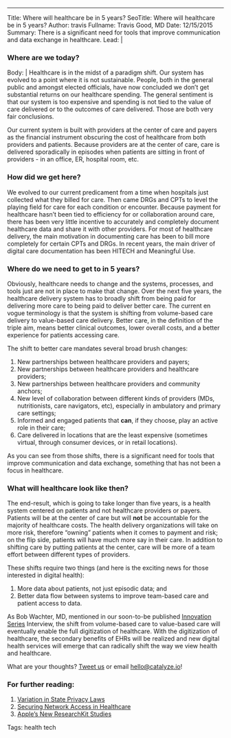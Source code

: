 ---
Title: Where will healthcare be in 5 years?
SeoTitle: Where will healthcare be in 5 years?
Author: travis
Fullname: Travis Good, MD
Date: 12/15/2015
Summary: There is a significant need for tools that improve communication and data exchange in healthcare.
Lead: |
### Where are we today?

Body: |
Healthcare is in the midst of a paradigm shift. Our system has evolved to a point where it is not sustainable. People, both in the general public and amongst elected officials, have now concluded we don’t get substantial returns on our healthcare spending. The general sentiment is that our system is too expensive and spending is not tied to the value of care delivered or to the outcomes of care delivered. Those are both very fair conclusions.

Our current system is built with providers at the center of care and payers as the financial instrument obscuring the cost of healthcare from both providers and patients. Because providers are at the center of care, care is delivered sporadically in episodes when patients are sitting in front of providers - in an office, ER, hospital room, etc.

### How did we get here?

We evolved to our current predicament from a time when hospitals just collected what they billed for care. Then came DRGs and CPTs to level the playing field for care for each condition or encounter. Because payment for healthcare hasn’t been tied to efficiency for or collaboration around care, there has been very little incentive to accurately and completely document healthcare data and share it with other providers. For most of healthcare delivery, the main motivation in documenting care has been to bill more completely for certain CPTs and DRGs. In recent years, the main driver of digital care documentation has been HITECH and Meaningful Use.

### Where do we need to get to in 5 years?

Obviously, healthcare needs to change and the systems, processes, and tools just are not in place to make that change. Over the next five years, the healthcare delivery system has to broadly shift from being paid for delivering more care to being paid to deliver better care. The current en vogue terminology is that the system is shifting from volume-based care delivery to value-based care delivery. Better care, in the definition of the triple aim, means better clinical outcomes, lower overall costs, and a better experience for patients accessing care.

The shift to better care mandates several broad brush changes:

1. New partnerships between healthcare providers and payers;
2. New partnerships between healthcare providers and healthcare providers;
3. New partnerships between healthcare providers and community anchors;
4. New level of collaboration between different kinds of providers (MDs, nutritionists, care navigators, etc), especially in ambulatory and primary care settings;
5. Informed and engaged patients that **can**, if they choose, play an active role in their care;
6. Care delivered in locations that are the least expensive (sometimes virtual, through consumer devices, or in retail locations).

As you can see from those shifts, there is a significant need for tools that improve communication and data exchange, something that has not been a focus in healthcare.

### What will healthcare look like then?

The end-result, which is going to take longer than five years, is a health system centered on patients and not healthcare providers or payers. Patients will be at the center of care but will **not** be accountable for the majority of healthcare costs. The health delivery organizations will take on more risk, therefore “owning” patients when it comes to payment and risk; on the flip side, patients will have much more say in their care. In addition to shifting care by putting patients at the center, care will be more of a team effort between different types of providers.

These shifts require two things (and here is the exciting news for those interested in digital health):

1. More data about patients, not just episodic data; and
2. Better data flow between systems to improve team-based care and patient access to data.

As Bob Wachter, MD, mentioned in our soon-to-be published [Innovation Series](https://catalyze.io/innovation) Interview, the shift from volume-based care to value-based care will eventually enable the full digitization of healthcare. With the digitization of healthcare, the secondary benefits of EHRs will be realized and new digital health services will emerge that can radically shift the way we view health and healthcare.

What are your thoughts? [Tweet us](https://twitter.com/catalyzeio) or email <hello@catalyze.io>!

### For further reading:

1. [Variation in State Privacy Laws](https://catalyze.io/blog/variation-in-state-privacy-laws)
2. [Securing Network Access in Healthcare](https://catalyze.io/blog/securing-network-access-in-healthcare)
3. [Apple’s New ResearchKit Studies](https://catalyze.io/blog/apples-new-researchkit-studies)

Tags: health tech
